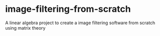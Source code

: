 # image-filtering-from-scratch
 A linear algebra project to create a image filtering software from scratch using matrix theory
